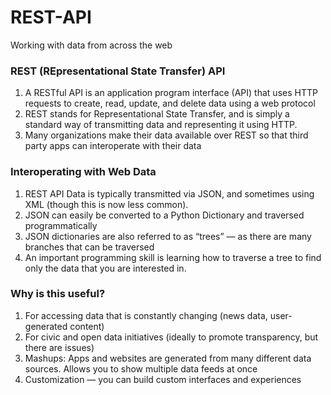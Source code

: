 # REST-API
Working with data from across the web

### REST (REpresentational State Transfer) API
1. A RESTful API is an application program interface (API) that uses HTTP requests to create, read, update, and delete data using a web protocol
2. REST stands for Representational State Transfer, and is simply a standard way of transmitting data and representing it using HTTP.
3. Many organizations make their data available over REST so that third party apps can interoperate with their data

### Interoperating with Web Data
1. REST API Data is typically transmitted via JSON, and sometimes using XML (though this is now less common).
2. JSON can easily be converted to a Python Dictionary and traversed programmatically
3. JSON dictionaries are also referred to as “trees” — as there are many branches that can be traversed
4. An important programming skill is learning how to traverse a tree to find only the data that you are interested in.

### Why is this useful?
1. For accessing data that is constantly changing (news data, user-generated content)
2. For civic and open data initiatives (ideally to promote transparency, but there are issues)
3. Mashups: Apps and websites are generated from many different data sources. Allows you to show multiple data feeds at once
4. Customization — you can build custom interfaces and experiences

